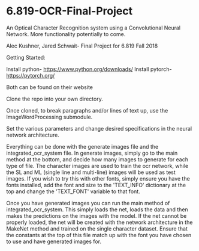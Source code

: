 # 6.819-OCR-Final-Project

An Optical Character Recognition system using a Convolutional Neural Network.
More functionality potentially to come.

Alec Kushner, Jared Schwait- Final Project for 6.819 Fall 2018

Getting Started:

Install python- https://www.python.org/downloads/
Install pytorch- https://pytorch.org/

Both can be found on their website

Clone the repo into your own directory.

Once cloned, to break paragraphs and/or lines of text up, use the ImageWordProcessing submodule.

Set the various parameters and change desired specifications in the neural network architecture.

Everything can be done with the generate images file and the integrated_ocr_system file. In generate images, simply go to the main method at the bottom, and decide how many images to generate for each type of file. The character images are used to train the ocr network, while the SL and ML (single line and multi-line) images will be used as test images. If you wish to try this with other fonts, simply ensure you have the fonts installed, add the font and size to the 'TEXT_INFO' dictionary at the top and change the 'TEXT_FONT' variable to that font.

Once you have generated images you can run the main method of integrated_ocr_system. This simply loads the net, loads the data and then makes the predictions on the images with the model. If the net cannot be properly loaded, the net will be created with the network architecture in the MakeNet method and trained on the single character dataset. Ensure that the constants at the top of this file match up with the font you have chosen to use and have generated images for.
